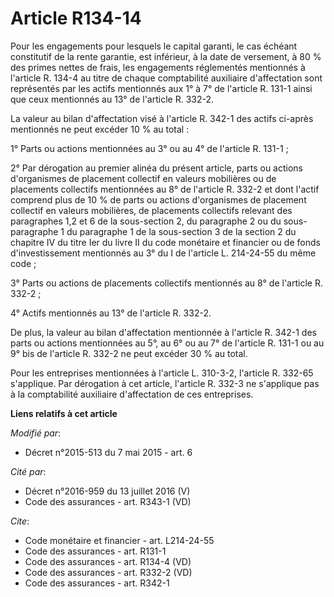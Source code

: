# Article R134-14

Pour les engagements pour lesquels le capital garanti, le cas échéant constitutif de la rente garantie, est inférieur, à la
date de versement, à 80 % des primes nettes de frais, les engagements réglementés mentionnés à l'article R. 134-4 au titre de
chaque comptabilité auxiliaire d'affectation sont représentés par les actifs mentionnés aux 1° à 7° de l'article R. 131-1
ainsi que ceux mentionnés au 13° de l'article R. 332-2. 

La valeur au bilan d'affectation visé à l'article R. 342-1 des actifs ci-après mentionnés ne peut excéder 10 % au total : 

1° Parts ou actions mentionnées au 3° ou au 4° de l'article R. 131-1 ; 

2° Par dérogation au premier alinéa du présent article, parts ou actions d'organismes de placement collectif en valeurs
mobilières ou de placements collectifs mentionnées au 8° de l'article R. 332-2 et dont l'actif comprend plus de 10 % de parts
ou actions d'organismes de placement collectif en valeurs mobilières, de placements collectifs relevant des paragraphes 1,2
et 6 de la sous-section 2, du paragraphe 2 ou du sous-paragraphe 1 du paragraphe 1 de la sous-section 3 de la section 2 du
chapitre IV du titre Ier du livre II du code monétaire et financier ou de fonds d'investissement mentionnés au 3° du I de
l'article L. 214-24-55 du même code ; 

3° Parts ou actions de placements collectifs mentionnés au 8° de l'article R. 332-2 ; 

4° Actifs mentionnés au 13° de l'article R. 332-2. 

De plus, la valeur au bilan d'affectation mentionnée à l'article R. 342-1 des parts ou actions mentionnées au 5°, au 6° ou au
7° de l'article R. 131-1 ou au 9° bis de l'article R. 332-2 ne peut excéder 30 % au total. 

Pour les entreprises mentionnées à l'article L. 310-3-2, l'article R. 332-65 s'applique. Par dérogation à cet article,
l'article R. 332-3 ne s'applique pas à la comptabilité auxiliaire d'affectation de ces entreprises.

**Liens relatifs à cet article**

_Modifié par_:

  - Décret n°2015-513 du 7 mai 2015 - art. 6

_Cité par_:

  - Décret n°2016-959 du 13 juillet 2016 (V)
  - Code des assurances - art. R343-1 (VD)

_Cite_:

  - Code monétaire et financier - art. L214-24-55
  - Code des assurances - art. R131-1
  - Code des assurances - art. R134-4 (VD)
  - Code des assurances - art. R332-2 (VD)
  - Code des assurances - art. R342-1
